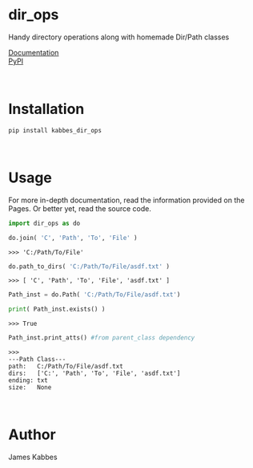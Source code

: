 
# dir_ops
Handy directory operations along with homemade Dir/Path classes

[Documentation](https://jameskabbes.github.io/dir_ops)<br>
[PyPI](https://pypi.org/project/kabbes-dir_ops)

<br> 

# Installation
`pip install kabbes_dir_ops`

<br>

# Usage
For more in-depth documentation, read the information provided on the Pages. Or better yet, read the source code.

```python
import dir_ops as do
```

```python
do.join( 'C', 'Path', 'To', 'File' )
```

```
>>> 'C:/Path/To/File'
```

```python
do.path_to_dirs( 'C:/Path/To/File/asdf.txt' )
```

```
>>> [ 'C', 'Path', 'To', 'File', 'asdf.txt' ]
```

```python
Path_inst = do.Path( 'C:/Path/To/File/asdf.txt')
```

```python
print( Path_inst.exists() )
```

```
>>> True
```

```python
Path_inst.print_atts() #from parent_class dependency
```

```
>>>
---Path Class---
path:	C:/Path/To/File/asdf.txt
dirs:	['C:', 'Path', 'To', 'File', 'asdf.txt']
ending:	txt
size:	None
```

<br>

# Author
James Kabbes

